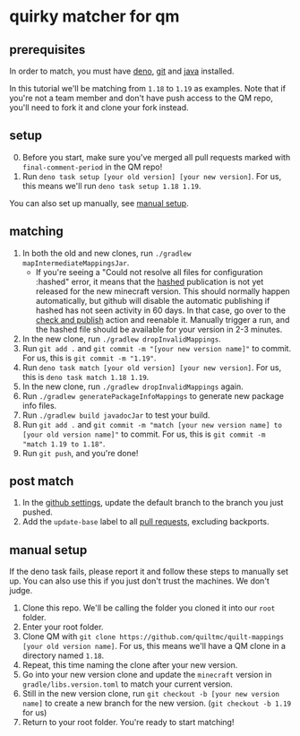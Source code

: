 # quirky matcher for qm

## prerequisites

In order to match, you must have [deno](https://deno.com/manual/getting_started/installation), [git](https://git-scm.com/downloads) and [java](https://adoptium.net/temurin/releases/) installed.

In this tutorial we'll be matching from `1.18` to `1.19` as examples. Note that if you're not a team member and don't have push access to the QM repo, you'll need to fork it and clone your fork instead.

## setup

0. Before you start, make sure you've merged all pull requests marked with `final-comment-period` in the QM repo!
1. Run `deno task setup [your old version] [your new version]`. For us, this means we'll run `deno task setup 1.18 1.19`.

You can also set up manually, see [manual setup](#manual-setup).

## matching

1. In both the old and new clones, run `./gradlew mapIntermediateMappingsJar`.
   - If you're seeing a "Could not resolve all files for configuration :hashed" error, it means that the [hashed](https://github.com/QuiltMC/mappings-hasher) publication is not yet released for the new minecraft version. This should normally happen automatically, but github will disable the automatic publishing if hashed has not seen activity in 60 days. In that case, go over to the [check and publish](https://github.com/QuiltMC/mappings-hasher/actions/workflows/check-and-publish.yml) action and reenable it. Manually trigger a run, and the hashed file should be available for your version in 2-3 minutes.
3. In the new clone, run `./gradlew dropInvalidMappings`.
4. Run `git add .` and `git commit -m "[your new version name]"` to commit. For us, this is `git commit -m "1.19"`.
5. Run `deno task match [your old version] [your new version]`. For us, this is `deno task match 1.18 1.19`.
6. In the new clone, run `./gradlew dropInvalidMappings` again.
7. Run `./gradlew generatePackageInfoMappings` to generate new package info files.
8. Run `./gradlew build javadocJar` to test your build.
9. Run `git add .` and `git commit -m "match [your new version name] to [your old version name]"` to commit. For us, this is `git commit -m "match 1.19 to 1.18"`.
10. Run `git push`, and you're done!

## post match

1. In the [github settings](https://github.com/QuiltMC/quilt-mappings/settings), update the default branch to the branch you just pushed.
2. Add the `update-base` label to all [pull requests](https://github.com/QuiltMC/quilt-mappings/pulls), excluding backports.

## manual setup

If the deno task fails, please report it and follow these steps to manually set up. You can also use this if you just don't trust the machines. We don't judge.

1. Clone this repo. We'll be calling the folder you cloned it into our `root` folder.
2. Enter your root folder.
3. Clone QM with `git clone https://github.com/quiltmc/quilt-mappings [your old version name]`. For us, this means we'll have a QM clone in a directory named `1.18`.
4. Repeat, this time naming the clone after your new version.
5. Go into your new version clone and update the `minecraft` version in `gradle/libs.version.toml` to match your current version.
6. Still in the new version clone, run `git checkout -b [your new version name]` to create a new branch for the new version. (`git checkout -b 1.19` for us)
7. Return to your root folder. You're ready to start matching!
